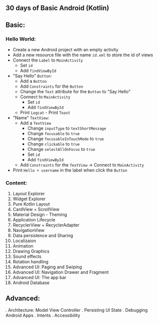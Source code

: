 ## 30 days of Basic Android (Kotlin)

## Basic:

### Hello World:

- Create a new Android project with an empty activity
- Add a new resource file with the name `id.xml` to store the id of views
- Connect the `Label` to `MainActivity`
    - Set `id`
    - Add `findViewById`
- "Say Hello" `Button`:
    - Add a `Button`
    - Add `Constraints` for the `Button`
    - Change the `Text` attribute for the `Button` to "Say Hello"
    - Connect to `MainActivity`
        - Set `id`
        - Add `findViewById`
    - Print `Logcat` - Print `Toast`
- "Name" `TextView`: 
    - Add a `TextView`
        - Change `inputType` to `textShortMessage`
        - Change `focusable` to `true`
        - Change `focusableInTouchMode` to `true`
        - Change `clickable` to `true`
        - Change `selectAllOnFocus` to `true`
        - Set `id`
        - Add `findViewById`
    - Add `Constraints` for the `TextView` -> Connect to `MainActivity`
- Print `Hello + username` in the label when click the `Button`

### Content: 

1. Layout Explorer
2. Widget Explorer
3. Pure Kotlin Layout
4. CardView + ScrollView
5. Material Design - Theming
6. Application Lifecycle
7. RecyclerView + RecyclerAdapter
8. NavigationView
8. Data persistence and Sharing
9. Localizaion
10. Animation
11. Drawing Graphics
12. Sound effects
13. Rotation handling 
14. Advanced UI: Paging and Swiping
15. Advanced UI: Navigation Drawer and Fragment
16. Advanced UI: The app bar
17. Android Database

## Advanced:

. Architecture: Model View Controller
. Persisting UI State
. Debugging Android Apps
. Intents
. Accessibility

